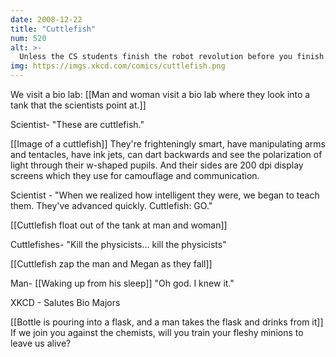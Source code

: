 ```yaml
---
date: 2008-12-22
title: "Cuttlefish"
num: 520
alt: >-
  Unless the CS students finish the robot revolution before you finish the cephalopod one.
img: https://imgs.xkcd.com/comics/cuttlefish.png
---
```

We visit a bio lab: [[Man and woman visit a bio lab where they look into a tank that the scientists point at.]]

Scientist- "These are cuttlefish."

[[Image of a cuttlefish]] They're frighteningly smart, have manipulating arms and tentacles, have ink jets, can dart backwards and see the polarization of light through their w-shaped pupils. And their sides are 200 dpi display screens which they use for camouflage and communication.

Scientist - "When we realized how intelligent they were, we began to teach them. They've advanced quickly. Cuttlefish: GO."

[[Cuttlefish float out of the tank at man and woman]]

Cuttlefishes- "Kill the physicists... kill the physicists"

[[Cuttlefish zap the man and Megan as they fall]]

Man- [[Waking up from his sleep]] "Oh god. I knew it."

XKCD - Salutes Bio Majors

[[Bottle is pouring into a flask, and a man takes the flask and drinks from it]] If we join you against the chemists, will you train your fleshy minions to leave us alive?

